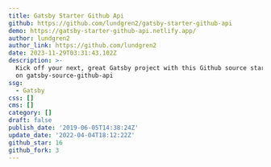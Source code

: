 ```yaml
---
title: Gatsby Starter Github Api
github: https://github.com/lundgren2/gatsby-starter-github-api
demo: https://gatsby-starter-github-api.netlify.app/
author: lundgren2
author_link: https://github.com/lundgren2
date: 2023-11-29T03:31:43.102Z
description: >-
  Kick off your next, great Gatsby project with this Github source starter based
  on gatsby-source-github-api
ssg:
  - Gatsby
css: []
cms: []
category: []
draft: false
publish_date: '2019-06-05T14:38:24Z'
update_date: '2022-04-04T18:12:22Z'
github_star: 16
github_fork: 3
---
```

